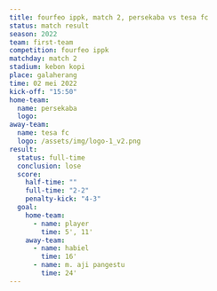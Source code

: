 ```yaml
---
title: fourfeo ippk, match 2, persekaba vs tesa fc
status: match result
season: 2022
team: first-team
competition: fourfeo ippk
matchday: match 2
stadium: kebon kopi
place: galaherang
time: 02 mei 2022
kick-off: "15:50"
home-team:
  name: persekaba
  logo: 
away-team:
  name: tesa fc
  logo: /assets/img/logo-1_v2.png
result:
  status: full-time
  conclusion: lose
  score:
    half-time: ""
    full-time: "2-2"
    penalty-kick: "4-3"
  goal:
    home-team:
      - name: player
        time: 5', 11'
    away-team:
      - name: habiel
        time: 16'
      - name: m. aji pangestu
        time: 24'
---
```

